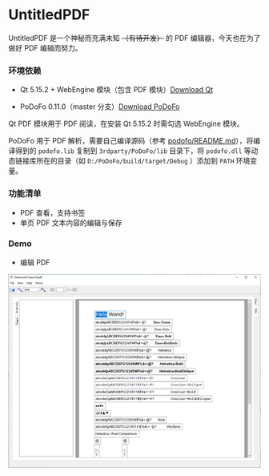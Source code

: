 # UntitledPDF

UntitledPDF 是一个神秘而充满未知 ~~（有待开发）~~ 的 PDF 编辑器，今天也在为了做好 PDF 编辑而努力。

### 环境依赖

* Qt 5.15.2 + WebEngine 模块（包含 PDF 模块）[Download Qt](https://download.qt.io/official_releases/online_installers/)

* PoDoFo 0.11.0（master 分支）[Download PoDoFo](https://github.com/podofo/podofo)

Qt PDF 模块用于 PDF 阅读，在安装 Qt 5.15.2 时需勾选 WebEngine 模块。

PoDoFo 用于 PDF 解析，需要自己编译源码（参考 [podofo/README.md](https://github.com/podofo/podofo/blob/master/README.md)），将编译得到的 `podofo.lib` 复制到 `3rdparty/PoDoFo/lib` 目录下，将 `podofo.dll` 等动态链接库所在的目录（如 `D:/PoDoFo/build/target/Debug` ）添加到 `PATH` 环境变量。

### 功能清单

* PDF 查看，支持书签
* 单页 PDF 文本内容的编辑与保存

### Demo

* 编辑 PDF

![edit](resources/demo/edit.jpg)

